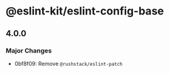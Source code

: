 # @eslint-kit/eslint-config-base

## 4.0.0
### Major Changes

- 0bf8f09: Remove `@rushstack/eslint-patch`
